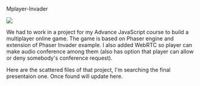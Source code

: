 Mplayer-Invader

![](https://github.com/merafiq/Mplayer-Invader/blob/master/Live_game.png)

We had to work in a project for my Advance JavaScript course to build a multiplayer online game. The game is based on Phaser engine and extension of Phaser Invader example. I also added WebRTC so player can make audio conference among them (also has option that player can allow or deny somebody's conference request).

Here are the scattered files of that project, I'm searching the final presentaion one. Once found will update here.
